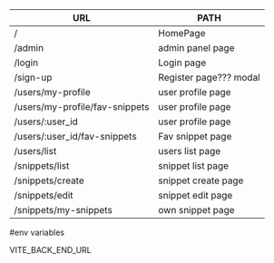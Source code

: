 | URL                            | PATH                   |
| ------------------------------ | ---------------------- |
| /                              | HomePage               |
| /admin                         | admin panel page       |
| /login                         | Login page             |
| /sign-up                       | Register page??? modal |
| /users/my-profile              | user profile page      |
| /users/my-profile/fav-snippets | user profile page      |
| /users/:user_id                | user profile page      |
| /users/:user_id/fav-snippets   | Fav snippet page       |
| /users/list                    | users list page        |
| /snippets/list                 | snippet list page      |
| /snippets/create               | snippet create page    |
| /snippets/edit                 | snippet edit page      |
| /snippets/my-snippets          | own snippet page       |

#env variables

VITE_BACK_END_URL
